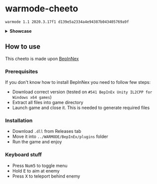 # warmode-cheeto
 
```
warmode 1.1 2020.3.17f1 d139e5a2334a4e94387b043405769a9f
```
<details>
<summary>
 <b>Showcase</b>
</summary>
 
![](./Cheeto/showcase/aimbot.webp)
![](./Cheeto/showcase/teleport.webp)
 
</details>

## How to use

This cheeto is made upon [BepInNex](https://builds.bepinex.dev/)

### Prerequisites
If you don't know how to install BepInNex you need to follow few steps:
- Download correct version (tested on `#541 BepInEx Unity IL2CPP for Windows x64 games`)
- Extract all files into game directory
- Launch game and close it. This is needed to generate required files

### Installation
- Download `.dll` from Releases tab
- Move it into `../WARMODE/BepInEx/plugins` folder
- Run the game and enjoy

### Keyboard stuff
- Press <kbd>Num5</kbd> to toggle menu
- Hold <kbd>E</kbd> to aim at enemy
- Press <kbd>X</kbd> to teleport behind enemy
